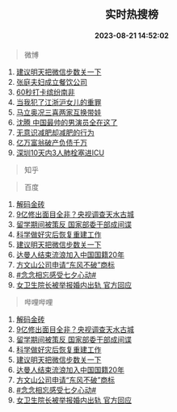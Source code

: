 <div align="center"><h2>实时热搜榜</h2><h4>2023-08-21 14:52:02</h4></div>

> 微博  

1. [建议明天把微信步数关一下](https://s.weibo.com/weibo?q=%23%E5%BB%BA%E8%AE%AE%E6%98%8E%E5%A4%A9%E6%8A%8A%E5%BE%AE%E4%BF%A1%E6%AD%A5%E6%95%B0%E5%85%B3%E4%B8%80%E4%B8%8B%23&t=31&band_rank=1&Refer=top)<br />
2. [张庭夫妇成立餐饮公司](https://s.weibo.com/weibo?q=%23%E5%BC%A0%E5%BA%AD%E5%A4%AB%E5%A6%87%E6%88%90%E7%AB%8B%E9%A4%90%E9%A5%AE%E5%85%AC%E5%8F%B8%23&t=31&band_rank=2&Refer=top)<br />
3. [60秒打卡缤纷南非](https://s.weibo.com/weibo?q=%2360%E7%A7%92%E6%89%93%E5%8D%A1%E7%BC%A4%E7%BA%B7%E5%8D%97%E9%9D%9E%23&t=31&band_rank=3&Refer=top)<br />
4. [当我犯了江浙沪女儿的重罪](https://s.weibo.com/weibo?q=%E5%BD%93%E6%88%91%E7%8A%AF%E4%BA%86%E6%B1%9F%E6%B5%99%E6%B2%AA%E5%A5%B3%E5%84%BF%E7%9A%84%E9%87%8D%E7%BD%AA&t=31&band_rank=4&Refer=top)<br />
5. [马立奥况三喜两家互换带娃](https://s.weibo.com/weibo?q=%23%E9%A9%AC%E7%AB%8B%E5%A5%A5%E5%86%B5%E4%B8%89%E5%96%9C%E4%B8%A4%E5%AE%B6%E4%BA%92%E6%8D%A2%E5%B8%A6%E5%A8%83%23&t=31&band_rank=5&Refer=top)<br />
6. [沈腾 中国最帅的男演员全在这了](https://s.weibo.com/weibo?q=%E6%B2%88%E8%85%BE%20%E4%B8%AD%E5%9B%BD%E6%9C%80%E5%B8%85%E7%9A%84%E7%94%B7%E6%BC%94%E5%91%98%E5%85%A8%E5%9C%A8%E8%BF%99%E4%BA%86&t=31&band_rank=6&Refer=top)<br />
7. [无意识减肥却减肥的行为](https://s.weibo.com/weibo?q=%23%E6%97%A0%E6%84%8F%E8%AF%86%E5%87%8F%E8%82%A5%E5%8D%B4%E5%87%8F%E8%82%A5%E7%9A%84%E8%A1%8C%E4%B8%BA%23&t=31&band_rank=7&Refer=top)<br />
8. [亿万富翁破产负债千万](https://s.weibo.com/weibo?q=%23%E4%BA%BF%E4%B8%87%E5%AF%8C%E7%BF%81%E7%A0%B4%E4%BA%A7%E8%B4%9F%E5%80%BA%E5%8D%83%E4%B8%87%23&t=31&band_rank=8&Refer=top)<br />
9. [深圳10天内3人肺栓塞进ICU](https://s.weibo.com/weibo?q=%23%E6%B7%B1%E5%9C%B310%E5%A4%A9%E5%86%853%E4%BA%BA%E8%82%BA%E6%A0%93%E5%A1%9E%E8%BF%9BICU%23&t=31&band_rank=9&Refer=top)<br />

> 知乎  


> 百度  

1. [解码金砖](https://www.baidu.com/s?wd=%E8%A7%A3%E7%A0%81%E9%87%91%E7%A0%96&sa=fyb_news&rsv_dl=fyb_news)<br />
2. [9亿修出面目全非？央视调查天水古城](https://www.baidu.com/s?wd=9%E4%BA%BF%E4%BF%AE%E5%87%BA%E9%9D%A2%E7%9B%AE%E5%85%A8%E9%9D%9E%EF%BC%9F%E5%A4%AE%E8%A7%86%E8%B0%83%E6%9F%A5%E5%A4%A9%E6%B0%B4%E5%8F%A4%E5%9F%8E&sa=fyb_news&rsv_dl=fyb_news)<br />
3. [留学期间被策反 国家部委干部成间谍](https://www.baidu.com/s?wd=%E7%95%99%E5%AD%A6%E6%9C%9F%E9%97%B4%E8%A2%AB%E7%AD%96%E5%8F%8D+%E5%9B%BD%E5%AE%B6%E9%83%A8%E5%A7%94%E5%B9%B2%E9%83%A8%E6%88%90%E9%97%B4%E8%B0%8D&sa=fyb_news&rsv_dl=fyb_news)<br />
4. [科学做好灾后恢复重建工作](https://www.baidu.com/s?wd=%E7%A7%91%E5%AD%A6%E5%81%9A%E5%A5%BD%E7%81%BE%E5%90%8E%E6%81%A2%E5%A4%8D%E9%87%8D%E5%BB%BA%E5%B7%A5%E4%BD%9C&sa=fyb_news&rsv_dl=fyb_news)<br />
5. [建议明天把微信步数关一下](https://www.baidu.com/s?wd=%E5%BB%BA%E8%AE%AE%E6%98%8E%E5%A4%A9%E6%8A%8A%E5%BE%AE%E4%BF%A1%E6%AD%A5%E6%95%B0%E5%85%B3%E4%B8%80%E4%B8%8B&sa=fyb_news&rsv_dl=fyb_news)<br />
6. [达曼人结束流浪加入中国国籍20年](https://www.baidu.com/s?wd=%E8%BE%BE%E6%9B%BC%E4%BA%BA%E7%BB%93%E6%9D%9F%E6%B5%81%E6%B5%AA%E5%8A%A0%E5%85%A5%E4%B8%AD%E5%9B%BD%E5%9B%BD%E7%B1%8D20%E5%B9%B4&sa=fyb_news&rsv_dl=fyb_news)<br />
7. [方文山公司申请“东风不破”商标](https://www.baidu.com/s?wd=%E6%96%B9%E6%96%87%E5%B1%B1%E5%85%AC%E5%8F%B8%E7%94%B3%E8%AF%B7%E2%80%9C%E4%B8%9C%E9%A3%8E%E4%B8%8D%E7%A0%B4%E2%80%9D%E5%95%86%E6%A0%87&sa=fyb_news&rsv_dl=fyb_news)<br />
8. [#念念相忘感受七夕心动#](https://www.baidu.com/s?wd=%23%E5%BF%B5%E5%BF%B5%E7%9B%B8%E5%BF%98%E6%84%9F%E5%8F%97%E4%B8%83%E5%A4%95%E5%BF%83%E5%8A%A8%23&sa=fyb_news&rsv_dl=fyb_news)<br />
9. [女卫生院长被举报婚内出轨 官方回应](https://www.baidu.com/s?wd=%E5%A5%B3%E5%8D%AB%E7%94%9F%E9%99%A2%E9%95%BF%E8%A2%AB%E4%B8%BE%E6%8A%A5%E5%A9%9A%E5%86%85%E5%87%BA%E8%BD%A8+%E5%AE%98%E6%96%B9%E5%9B%9E%E5%BA%94&sa=fyb_news&rsv_dl=fyb_news)<br />

> 哔哩哔哩  

1. [解码金砖](https://www.baidu.com/s?wd=%E8%A7%A3%E7%A0%81%E9%87%91%E7%A0%96&sa=fyb_news&rsv_dl=fyb_news)<br />
2. [9亿修出面目全非？央视调查天水古城](https://www.baidu.com/s?wd=9%E4%BA%BF%E4%BF%AE%E5%87%BA%E9%9D%A2%E7%9B%AE%E5%85%A8%E9%9D%9E%EF%BC%9F%E5%A4%AE%E8%A7%86%E8%B0%83%E6%9F%A5%E5%A4%A9%E6%B0%B4%E5%8F%A4%E5%9F%8E&sa=fyb_news&rsv_dl=fyb_news)<br />
3. [留学期间被策反 国家部委干部成间谍](https://www.baidu.com/s?wd=%E7%95%99%E5%AD%A6%E6%9C%9F%E9%97%B4%E8%A2%AB%E7%AD%96%E5%8F%8D+%E5%9B%BD%E5%AE%B6%E9%83%A8%E5%A7%94%E5%B9%B2%E9%83%A8%E6%88%90%E9%97%B4%E8%B0%8D&sa=fyb_news&rsv_dl=fyb_news)<br />
4. [科学做好灾后恢复重建工作](https://www.baidu.com/s?wd=%E7%A7%91%E5%AD%A6%E5%81%9A%E5%A5%BD%E7%81%BE%E5%90%8E%E6%81%A2%E5%A4%8D%E9%87%8D%E5%BB%BA%E5%B7%A5%E4%BD%9C&sa=fyb_news&rsv_dl=fyb_news)<br />
5. [建议明天把微信步数关一下](https://www.baidu.com/s?wd=%E5%BB%BA%E8%AE%AE%E6%98%8E%E5%A4%A9%E6%8A%8A%E5%BE%AE%E4%BF%A1%E6%AD%A5%E6%95%B0%E5%85%B3%E4%B8%80%E4%B8%8B&sa=fyb_news&rsv_dl=fyb_news)<br />
6. [达曼人结束流浪加入中国国籍20年](https://www.baidu.com/s?wd=%E8%BE%BE%E6%9B%BC%E4%BA%BA%E7%BB%93%E6%9D%9F%E6%B5%81%E6%B5%AA%E5%8A%A0%E5%85%A5%E4%B8%AD%E5%9B%BD%E5%9B%BD%E7%B1%8D20%E5%B9%B4&sa=fyb_news&rsv_dl=fyb_news)<br />
7. [方文山公司申请“东风不破”商标](https://www.baidu.com/s?wd=%E6%96%B9%E6%96%87%E5%B1%B1%E5%85%AC%E5%8F%B8%E7%94%B3%E8%AF%B7%E2%80%9C%E4%B8%9C%E9%A3%8E%E4%B8%8D%E7%A0%B4%E2%80%9D%E5%95%86%E6%A0%87&sa=fyb_news&rsv_dl=fyb_news)<br />
8. [#念念相忘感受七夕心动#](https://www.baidu.com/s?wd=%23%E5%BF%B5%E5%BF%B5%E7%9B%B8%E5%BF%98%E6%84%9F%E5%8F%97%E4%B8%83%E5%A4%95%E5%BF%83%E5%8A%A8%23&sa=fyb_news&rsv_dl=fyb_news)<br />
9. [女卫生院长被举报婚内出轨 官方回应](https://www.baidu.com/s?wd=%E5%A5%B3%E5%8D%AB%E7%94%9F%E9%99%A2%E9%95%BF%E8%A2%AB%E4%B8%BE%E6%8A%A5%E5%A9%9A%E5%86%85%E5%87%BA%E8%BD%A8+%E5%AE%98%E6%96%B9%E5%9B%9E%E5%BA%94&sa=fyb_news&rsv_dl=fyb_news)<br />
